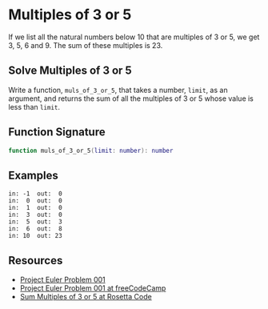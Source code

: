 # Multiples of 3 or 5

If we list all the natural numbers below 10 that are multiples of 3 or 5, we
get 3, 5, 6 and 9. The sum of these multiples is 23.

## Solve Multiples of 3 or 5

Write a function, `muls_of_3_or_5`, that takes a number, `limit`, as an
argument, and returns the sum of all the multiples of 3 or 5 whose value is
less than `limit`.

## Function Signature

```lua
function muls_of_3_or_5(limit: number): number
```

## Examples

```text
in: -1  out:  0
in:  0  out:  0
in:  1  out:  0
in:  3  out:  0
in:  5  out:  3
in:  6  out:  8
in: 10  out: 23
```

## Resources

- [Project Euler Problem 001][0]
- [Project Euler Problem 001 at freeCodeCamp][1]
- [Sum Multiples of 3 or 5 at Rosetta Code][2]

[0]: https://projecteuler.net/problem=1
[1]: https://www.freecodecamp.org/learn/coding-interview-prep/project-euler/problem-1-multiples-of-3-and-5
[2]: https://rosettacode.org/wiki/Sum_multiples_of_3_and_5

